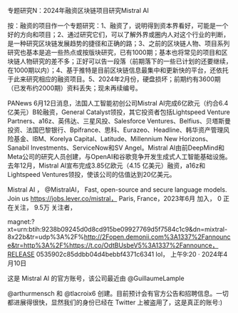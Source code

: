 专题研究N：2024年融资区块链项目研究Mistral AI

按：融资的项目作一个专题研究：1、融资了，说明得到资本界看好，可能是一个好的方向和项目；2、通过研究它们，可以了解外界或圈内人对这个行业的判断，是一种研究区块链发展趋势的捷径和正确的路；3、之前的区块链人物、项目系列研究也基本是追一些热点或按版块研究，已有1000期；基本也将常见的项目和区块链人物研究的差不多；正好可以告一段落（前期落下的一些已计划的还要继续，在1000期以内）；4、基于推特是目前区块链信息最集中和更新快的平台，还依托于此来研究相应的融资项目。5、2024年2月份，硬盘损坏；前期约有3600期（已发布约2000期）资料丢失；现未再续编号。

PANews 6月12日消息，法国人工智能初创公司Mistral AI完成6亿欧元（约合6.4亿美元）B轮融资，General Catalyst领投，其它投资者包括Lightspeed Venture Partners、a16z、英伟达、三星风投、Salesforce Ventures、Belfius、贝塔斯曼投资、法国巴黎银行、Bpifrance、思科、Eurazeo、Headline、韩华资产管理风险基金、IBM、Korelya Capital、Latitude、Millennium New Horizons、Sanabil Investments、ServiceNow和SV Angel。Mistral AI由前DeepMind和Meta公司的研究人员创建，与OpenAI和谷歌竞争开发生成式人工智能基础设施。去年12月，Mistral AI宣布完成3.85亿欧元（4.15 亿美元）融资，a16z和Lightspeed Ventures领投，使该公司的估值达到20亿美元。

Mistral AI
，
@MistralAI，
Fast, open-source and secure language models. Join us https://jobs.lever.co/mistral，
Paris, France，2023年6月 加入，
0 正在关注，
9.5万 关注者，

magnet:?xt=urn:btih:9238b09245d0d8cd915be09927769d5f7584c1c9&dn=mixtral-8x22b&tr=udp%3A%2F%http://2Fopen.demonii.com%3A1337%2Fannounce&tr=http%3A%2F%https://t.co/OdtBUsbeV5%3A1337%2Fannounce，RELEASE 0535902c85ddbb04d4bebbf4371c6341 lol，
上午9:20 · 2024年4月10日

这是 Mistral AI 的官方账号，该公司最近由
@GuillaumeLample
 
@arthurmensch
和
@tlacroix6
创建。目前预计会有官方公告和招聘信息。一切都进展得很快，显然我们的身份已经在 Twitter 上被盗用了，这是真正的账号:)
